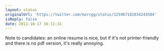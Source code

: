 ```yaml
---
layout: status
originalUrl: 'https://twitter.com/marcgg/status/125967182034243584'
isReply: false
date: 2011-10-17 16:11:31
---
```


Note to candidates: an online resume is nice, but if it's not printer-friendly and there is no pdf version, it's really annoying.
